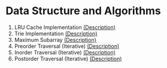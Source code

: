 # Data Structure and Algorithms

1. LRU Cache Implementation [(Description)](https://leetcode.com/problems/lru-cache/description/)
2. Trie Implementation [(Description)](https://leetcode.com/problems/implement-trie-prefix-tree/description/)
3. Maximum Subarray [(Description)](https://leetcode.com/problems/maximum-subarray/description/)
4. Preorder Traversal (Iterative) [(Description)](https://leetcode.com/problems/binary-tree-preorder-traversal/description/)
5. Inorder Traversal (Iterative) [(Description)](https://leetcode.com/problems/binary-tree-inorder-traversal/description/)
6. Postorder Traversal (Iterative) [(Description)](https://leetcode.com/problems/binary-tree-inorder-traversal/description/)

